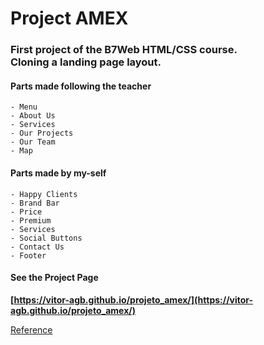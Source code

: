 # Project AMEX
### First project of the B7Web HTML/CSS course. <br/>Cloning a landing page layout.

#### Parts made following the teacher
    - Menu
    - About Us
    - Services
    - Our Projects
    - Our Team
    - Map
#### Parts made by my-self
    - Happy Clients
    - Brand Bar
    - Price
    - Premium
    - Services
    - Social Buttons
    - Contact Us
    - Footer

#### See the Project Page
**[https://vitor-agb.github.io/projeto_amex/](https://vitor-agb.github.io/projeto_amex/)**

[Reference](https://www.behance.net/gallery/58301549/Free-Landing-Page)